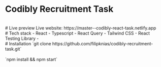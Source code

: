 # Codibly Recruitment Task
<br />
# Live preview
Live website: https://master--codibly-react-task.netlify.app
<br />
# Tech stack
- React
- Typescript
- React Query
- Tailwind CSS
- React Testing Library
- <br />
# Installation
`git clone https://github.com/filipknias/codibly-recruitment-task.git`
<br />
<br />
`npm install && npm start`
